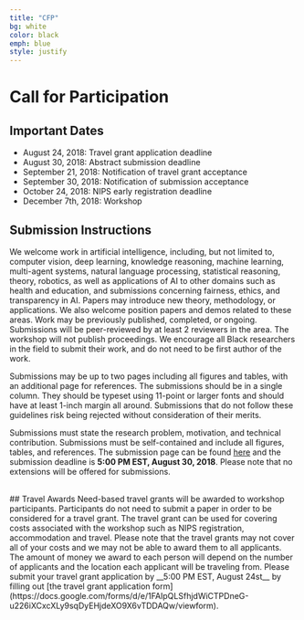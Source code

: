 ```yaml
---
title: "CFP"
bg: white
color: black
emph: blue
style: justify
---
```


# Call for Participation

## Important Dates
 - August 24, 2018: Travel grant application deadline
 - August 30, 2018: Abstract submission deadline 
 - September 21, 2018: Notification of travel grant acceptance 
 - September 30, 2018: Notification of submission acceptance
 - October 24, 2018: NIPS early registration deadline
 - December 7th, 2018: Workshop  



## Submission Instructions
We welcome work in artificial intelligence, including, but not limited to, computer vision, deep learning, knowledge reasoning, machine learning, multi-agent systems, natural language processing, statistical reasoning, theory, robotics, as well as applications of AI to other domains such as health and education, and submissions concerning fairness, ethics, and transparency in AI. Papers may introduce new theory, methodology, or applications. We also welcome position papers and demos related to these areas. Work may be previously published, completed, or ongoing. Submissions will be peer-reviewed by at least 2 reviewers in the area. The workshop will not publish proceedings. We encourage all Black researchers in the field to submit their work, and do not need to be first author of the work.  



Submissions may be up to two pages including all figures and tables, with an additional page for references. The submissions should be in a single column. They should be typeset using 11-point or larger fonts and should have at least 1-inch margin all around. Submissions that do not follow these guidelines risk being rejected without consideration of their merits.  



Submissions must state the research problem, motivation, and technical contribution. Submissions must be self-contained and include all figures, tables, and references. The submission page can be found [here](https://cmt3.research.microsoft.com/BLACKINAI2018/Submission/Manage) and the submission deadline is __5:00 PM EST, August 30, 2018__. Please note that no extensions will be offered for submissions.


<br>
## Travel Awards
Need-based travel grants will be awarded to workshop participants. Participants do not need to submit a paper in order to be considered for a travel grant. The travel grant can be used for covering costs associated with the workshop such as NIPS registration, accommodation and travel. Please note that the travel grants may not cover all of your costs and we may not be able to award them to all applicants. The amount of money we award to each person will depend on the number of applicants and the location each applicant will be traveling from. Please submit your travel grant application by __5:00 PM EST, August 24st__ by filling out [the travel grant application form](https://docs.google.com/forms/d/e/1FAIpQLSfhjdWiCTPDneG-u226iXCxcXLy9sqDyEHjdeXO9X6vTDDAQw/viewform).
